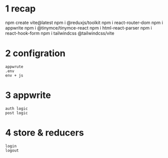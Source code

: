# 1 recap
npm create vite@latest
npm i @reduxjs/toolkit
npm i react-router-dom
npm i appwrite
npm i @tinymce/tinymce-react
npm i html-react-parser
npm i react-hook-form
npm i tailwindcss @tailwindcss/vite

# 2 configration
    appwrute
    .env 
    env + js

# 3 appwrite
    auth logic
    post logic

# 4 store & reducers
    login
    logout
